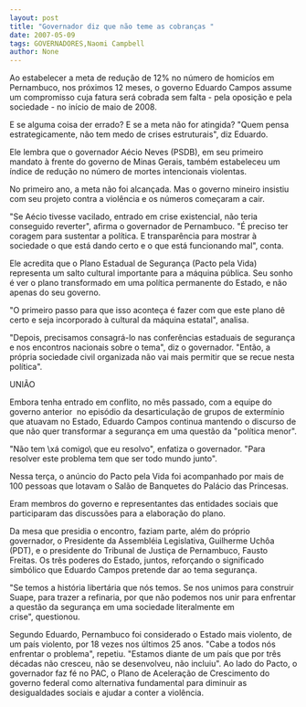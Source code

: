 ```yaml
---
layout: post
title: "Governador diz que não teme as cobranças "
date: 2007-05-09
tags: GOVERNADORES,Naomi Campbell
author: None
---
```

Ao&nbsp;estabelecer a meta de redu&ccedil;&atilde;o de 12% no n&uacute;mero de homic&iacute;os em Pernambuco, nos pr&oacute;ximos 12 meses, o governo Eduardo Campos assume um compromisso cuja fatura ser&aacute; cobrada sem falta - pela oposi&ccedil;&atilde;o e pela sociedade - no in&iacute;cio de maio de 2008. 

E se alguma coisa der errado? E se a meta n&atilde;o for atingida? &quot;Quem pensa estrategicamente, n&atilde;o&nbsp;tem medo de crises estruturais&quot;, diz Eduardo. 

Ele lembra que o governador A&eacute;cio Neves (PSDB), em seu primeiro mandato &agrave; frente do governo de Minas Gerais, tamb&eacute;m estabeleceu um &iacute;ndice de redu&ccedil;&atilde;o no n&uacute;mero de mortes intencionais violentas. 

No primeiro ano, a meta n&atilde;o foi alcan&ccedil;ada. Mas o governo mineiro insistiu com seu projeto contra a viol&ecirc;ncia e os n&uacute;meros come&ccedil;aram a cair. 

&quot;Se A&eacute;cio tivesse vacilado, entrado em crise existencial, n&atilde;o teria conseguido reverter&quot;, afirma o governador de Pernambuco. &quot;&Eacute; preciso ter coragem para sustentar a pol&iacute;tica. E transpar&ecirc;ncia para mostrar &agrave; sociedade o que est&aacute; dando certo e o que est&aacute; funcionando mal&quot;, conta. 

Ele&nbsp;acredita que o Plano Estadual de Seguran&ccedil;a (Pacto pela Vida) representa um salto cultural importante para a m&aacute;quina p&uacute;blica. Seu sonho &eacute; ver o plano transformado em uma pol&iacute;tica permanente do Estado, e n&atilde;o apenas do seu governo. 

&quot;O primeiro passo para que isso aconte&ccedil;a &eacute; fazer com que este plano d&ecirc; certo e seja incorporado &agrave; cultural da m&aacute;quina estatal&quot;, analisa. 

&quot;Depois, precisamos consagr&aacute;-lo nas confer&ecirc;ncias estaduais de seguran&ccedil;a e nos encontros nacionais sobre o tema&quot;, diz o governador. &quot;Ent&atilde;o, a pr&oacute;pria sociedade civil organizada n&atilde;o vai mais permitir que se recue nesta pol&iacute;tica&quot;. 

UNI&Atilde;O 

Embora tenha entrado em conflito, no m&ecirc;s passado, com a equipe do governo anterior&nbsp; no&nbsp;epis&oacute;dio da desarticula&ccedil;&atilde;o de grupos de exterm&iacute;nio que atuavam no Estado, Eduardo Campos continua mantendo o discurso de que n&atilde;o&nbsp;quer transformar a seguran&ccedil;a em uma quest&atilde;o da &quot;pol&iacute;tica menor&quot;. 

&quot;N&atilde;o tem \x&aacute; comigo\ que eu resolvo&quot;, enfatiza o governador. &quot;Para resolver este problema tem que ser todo mundo junto&quot;. 

Nessa ter&ccedil;a, o an&uacute;ncio do Pacto pela Vida foi acompanhado por mais de 100 pessoas que lotavam o Sal&atilde;o de Banquetes do Pal&aacute;cio das Princesas. 

Eram membros do governo e representantes das entidades sociais que participaram das discuss&otilde;es para a elabora&ccedil;&atilde;o do plano. 

Da mesa que presidia o encontro, faziam parte, al&eacute;m do pr&oacute;prio governador, o Presidente da Assembl&eacute;ia Legislativa, Guilherme Uch&ocirc;a (PDT), e o presidente do Tribunal de Justi&ccedil;a de Pernambuco, Fausto Freitas. Os tr&ecirc;s poderes do Estado, juntos, refor&ccedil;ando o significado simb&oacute;lico que Eduardo Campos pretende dar ao tema seguran&ccedil;a. 

&quot;Se temos a hist&oacute;ria libert&aacute;ria que n&oacute;s temos. Se&nbsp;nos unimos para construir Suape, para trazer a refinaria, por que n&atilde;o podemos nos unir para enfrentar a quest&atilde;o da seguran&ccedil;a em uma sociedade literalmente em crise&quot;,&nbsp;questionou. 

Segundo Eduardo, Pernambuco foi considerado o Estado mais violento, de um pa&iacute;s violento, por 18 vezes nos &uacute;ltimos 25 anos. &quot;Cabe a todos n&oacute;s enfrentar o problema&quot;, repetiu. &quot;Estamos diante de um pa&iacute;s que por&nbsp;tr&ecirc;s d&eacute;cadas n&atilde;o cresceu, n&atilde;o se desenvolveu, n&atilde;o incluiu&quot;. 
Ao lado do Pacto, o governador faz f&eacute; no PAC, o Plano de Acelera&ccedil;&atilde;o de Crescimento do governo federal&nbsp;como alternativa fundamental para diminuir as desigualdades sociais e ajudar a conter a viol&ecirc;ncia. 